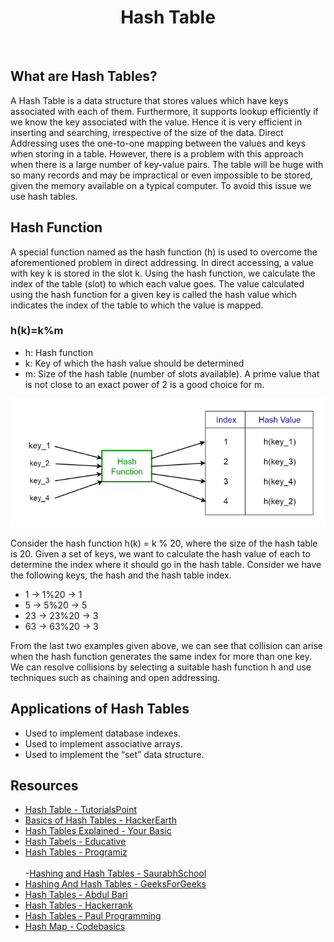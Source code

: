 <center><h1>Hash Table</h1></center><br>

## What are Hash Tables?

A Hash Table is a data structure that stores values which have keys associated with each of them. Furthermore, it supports lookup efficiently if we know the key associated with the value. Hence it is very efficient in inserting and searching, irrespective of the size of the data.
Direct Addressing uses the one-to-one mapping between the values and keys when storing in a table. However, there is a problem with this approach when there is a large number of key-value pairs. The table will be huge with so many records and may be impractical or even impossible to be stored, given the memory available on a typical computer. To avoid this issue we use hash tables.

## Hash Function

A special function named as the hash function (h) is used to overcome the aforementioned problem in direct addressing.
In direct accessing, a value with key k is stored in the slot k. Using the hash function, we calculate the index of the table (slot) to which each value goes. The value calculated using the hash function for a given key is called the hash value which indicates the index of the table to which the value is mapped.
### h(k)=k%m
- h: Hash function
- k: Key of which the hash value should be determined
- m: Size of the hash table (number of slots available). A prime value that is not close to an exact power of 2 is a good choice for m.

<img src="HashTable.png" alt="Hash Table Image">

Consider the hash function h(k) = k % 20, where the size of the hash table is 20. Given a set of keys, we want to calculate the hash value of each to determine the index where it should go in the hash table. Consider we have the following keys, the hash and the hash table index.

- 1 → 1%20 → 1
- 5 → 5%20 → 5
- 23 → 23%20 → 3
- 63 → 63%20 → 3

From the last two examples given above, we can see that collision can arise when the hash function generates the same index for more than one key. We can resolve collisions by selecting a suitable hash function h and use techniques such as chaining and open addressing.

## Applications of Hash Tables

- Used to implement database indexes.
- Used to implement associative arrays.
- Used to implement the “set” data structure.

## Resources

- [Hash Table - TutorialsPoint](https://www.tutorialspoint.com/data_structures_algorithms/hash_data_structure.htm)
- [Basics of Hash Tables - HackerEarth](https://www.hackerearth.com/practice/data-structures/hash-tables/basics-of-hash-tables/tutorial/)
- [Hash Tables Explained - Your Basic](https://yourbasic.org/algorithms/hash-tables-explained/)
- [Hash Tabels - Educative](https://www.educative.io/edpresso/what-is-a-hash-table)
- [Hash Tables - Programiz](https://www.programiz.com/dsa/hash-table)
<br><br>
-[Hashing and Hash Tables - SaurabhSchool](https://www.youtube.com/playlist?list=PLTZbNwgO5ebqw1v0ODk8cPLW9dQ99Te8f)
- [Hashing And Hash Tables - GeeksForGeeks](https://www.youtube.com/playlist?list=PLqM7alHXFySGwXaessYMemAnITqlZdZVE)
- [Hash Tables - Abdul Bari](https://www.youtube.com/watch?v=mFY0J5W8Udk)
- [Hash Tables - Hackerrank](https://www.youtube.com/watch?v=shs0KM3wKv8)
- [Hash Tables - Paul Programming](https://www.youtube.com/watch?v=MfhjkfocRR0)
- [Hash Map - Codebasics](https://youtu.be/ea8BRGxGmlA)
